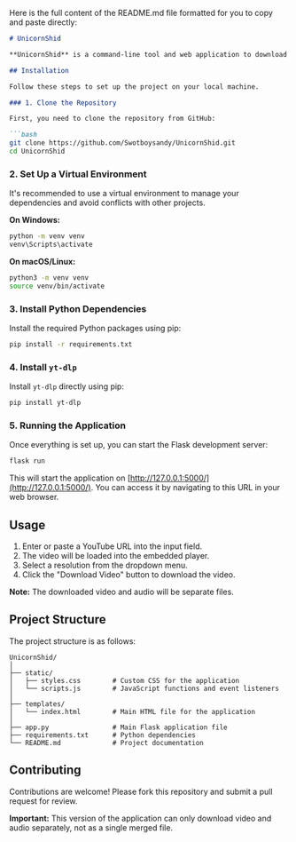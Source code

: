 Here is the full content of the README.md file formatted for you to copy and paste directly:

```markdown
# UnicornShid

**UnicornShid** is a command-line tool and web application to download videos from YouTube and other video platforms.

## Installation

Follow these steps to set up the project on your local machine.

### 1. Clone the Repository

First, you need to clone the repository from GitHub:

```bash
git clone https://github.com/Swotboysandy/UnicornShid.git
cd UnicornShid
```

### 2. Set Up a Virtual Environment

It's recommended to use a virtual environment to manage your dependencies and avoid conflicts with other projects.

**On Windows:**

```bash
python -m venv venv
venv\Scripts\activate
```

**On macOS/Linux:**

```bash
python3 -m venv venv
source venv/bin/activate
```

### 3. Install Python Dependencies

Install the required Python packages using pip:

```bash
pip install -r requirements.txt
```

### 4. Install `yt-dlp`

Install `yt-dlp` directly using pip:

```bash
pip install yt-dlp
```

### 5. Running the Application

Once everything is set up, you can start the Flask development server:

```bash
flask run
```

This will start the application on [http://127.0.0.1:5000/](http://127.0.0.1:5000/). You can access it by navigating to this URL in your web browser.

## Usage

1. Enter or paste a YouTube URL into the input field.
2. The video will be loaded into the embedded player.
3. Select a resolution from the dropdown menu.
4. Click the "Download Video" button to download the video.

**Note:** The downloaded video and audio will be separate files.

## Project Structure

The project structure is as follows:

```
UnicornShid/
│
├── static/
│   ├── styles.css        # Custom CSS for the application
│   └── scripts.js        # JavaScript functions and event listeners
│
├── templates/
│   └── index.html        # Main HTML file for the application
│
├── app.py                # Main Flask application file
├── requirements.txt      # Python dependencies
└── README.md             # Project documentation
```

## Contributing

Contributions are welcome! Please fork this repository and submit a pull request for review.



**Important:** This version of the application can only download video and audio separately, not as a single merged file.
